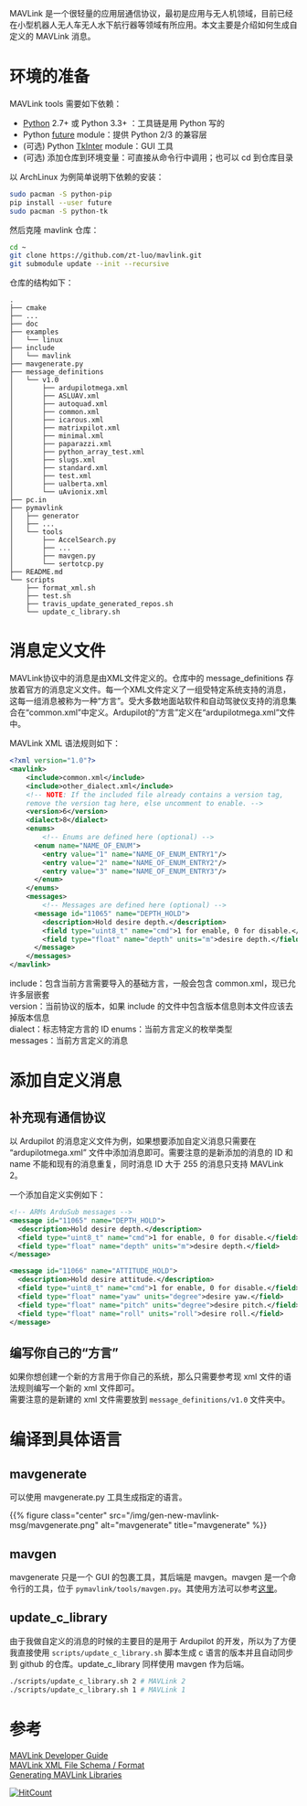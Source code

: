 MAVLink 是一个很轻量的应用层通信协议，最初是应用与无人机领域，目前已经在小型机器人无人车无人水下航行器等领域有所应用。本文主要是介绍如何生成自定义的 MAVLink 消息。
<!--more-->
# 环境的准备  

MAVLink tools 需要如下依赖：  

- [Python](https://www.python.org/) 2.7+ 或 Python 3.3+ ：工具链是用 Python 写的
- Python [future](http://python-future.org/) module：提供 Python 2/3 的兼容层
- (可选) Python [TkInter](https://wiki.python.org/moin/TkInter) module：GUI 工具
- (可选) 添加仓库到环境变量：可直接从命令行中调用；也可以 cd 到仓库目录

以 ArchLinux 为例简单说明下依赖的安装：

``` bash
sudo pacman -S python-pip
pip install --user future
sudo pacman -S python-tk
```

然后克隆 mavlink 仓库：
``` bash
cd ~
git clone https://github.com/zt-luo/mavlink.git
git submodule update --init --recursive
```

仓库的结构如下：
```
.
├── cmake
├── ...
├── doc
├── examples
│   └── linux
├── include
│   └── mavlink
├── mavgenerate.py
├── message_definitions
│   └── v1.0
│       ├── ardupilotmega.xml
│       ├── ASLUAV.xml
│       ├── autoquad.xml
│       ├── common.xml
│       ├── icarous.xml
│       ├── matrixpilot.xml
│       ├── minimal.xml
│       ├── paparazzi.xml
│       ├── python_array_test.xml
│       ├── slugs.xml
│       ├── standard.xml
│       ├── test.xml
│       ├── ualberta.xml
│       └── uAvionix.xml
├── pc.in
├── pymavlink
│   ├── generator
│   ├── ...
│   └── tools
│       ├── AccelSearch.py
│       ├── ...
│       ├── mavgen.py
│       └── sertotcp.py
├── README.md
└── scripts
    ├── format_xml.sh
    ├── test.sh
    ├── travis_update_generated_repos.sh
    └── update_c_library.sh
```

# 消息定义文件  

MAVLink协议中的消息是由XML文件定义的。仓库中的 message_definitions 存放着官方的消息定义文件。每一个XML文件定义了一组受特定系统支持的消息，这每一组消息被称为一种“方言”。受大多数地面站软件和自动驾驶仪支持的消息集合在“common.xml”中定义。Ardupilot的“方言”定义在“ardupilotmega.xml”文件中。  

MAVLink XML 语法规则如下：
``` xml
<?xml version="1.0"?>
<mavlink>
    <include>common.xml</include>
    <include>other_dialect.xml</include>
    <!-- NOTE: If the included file already contains a version tag, 
    remove the version tag here, else uncomment to enable. -->
    <version>6</version>
    <dialect>8</dialect>
    <enums>
        <!-- Enums are defined here (optional) -->
      <enum name="NAME_OF_ENUM">
        <entry value="1" name="NAME_OF_ENUM_ENTRY1"/>
        <entry value="2" name="NAME_OF_ENUM_ENTRY2"/>
        <entry value="3" name="NAME_OF_ENUM_ENTRY3"/>
      </enum>
    </enums>
    <messages>
        <!-- Messages are defined here (optional) -->
      <message id="11065" name="DEPTH_HOLD">
        <description>Hold desire depth.</description>
        <field type="uint8_t" name="cmd">1 for enable, 0 for disable.</field>
        <field type="float" name="depth" units="m">desire depth.</field>
      </message>
    </messages>
</mavlink>
```

include：包含当前方言需要导入的基础方言，一般会包含 common.xml，现已允许多层嵌套  
version：当前协议的版本，如果 include 的文件中包含版本信息则本文件应该去掉版本信息  
dialect：标志特定方言的 ID
enums：当前方言定义的枚举类型  
messages：当前方言定义的消息  

# 添加自定义消息  

## 补充现有通信协议  

以 Ardupilot 的消息定义文件为例，如果想要添加自定义消息只需要在 “ardupilotmega.xml” 文件中添加消息即可。需要注意的是新添加的消息的 ID 和 name 不能和现有的消息重复，同时消息 ID 大于 255 的消息只支持 MAVLink 2。

一个添加自定义实例如下：
``` xml
<!-- ARMs ArduSub messages -->
<message id="11065" name="DEPTH_HOLD">
  <description>Hold desire depth.</description>
  <field type="uint8_t" name="cmd">1 for enable, 0 for disable.</field>
  <field type="float" name="depth" units="m">desire depth.</field>
</message>

<message id="11066" name="ATTITUDE_HOLD">
  <description>Hold desire attitude.</description>
  <field type="uint8_t" name="cmd">1 for enable, 0 for disable.</field>
  <field type="float" name="yaw" units="degree">desire yaw.</field>
  <field type="float" name="pitch" units="degree">desire pitch.</field>
  <field type="float" name="roll" units="roll">desire roll.</field>
</message>
```

## 编写你自己的“方言”  

如果你想创建一个新的方言用于你自己的系统，那么只需要参考现 xml 文件的语法规则编写一个新的 xml 文件即可。  
需要注意的是新建的 xml 文件需要放到 `message_definitions/v1.0` 文件夹中。

# 编译到具体语言  

## mavgenerate
可以使用 mavgenerate.py 工具生成指定的语言。

{{% figure class="center" src="/img/gen-new-mavlink-msg/mavgenerate.png" alt="mavgenerate" title="mavgenerate" %}}

## mavgen  

mavgenerate 只是一个 GUI 的包裹工具，其后端是 mavgen。mavgen 是一个命令行的工具，位于 `pymavlink/tools/mavgen.py`。其使用方法可以参考[这里](https://mavlink.io/en/getting_started/generate_libraries.html#mavgen)。

## update_c_library  

由于我做自定义的消息的时候的主要目的是用于 Ardupilot 的开发，所以为了方便我直接使用 `scripts/update_c_library.sh` 脚本生成 c 语言的版本并且自动同步到 github 的仓库。update_c_library 同样使用 mavgen 作为后端。

``` bash
./scripts/update_c_library.sh 2 # MAVLink 2 
./scripts/update_c_library.sh 1 # MAVLink 1
```

# 参考  
[MAVLink Developer Guide](https://mavlink.io/en/)  
[MAVLink XML File Schema / Format](https://mavlink.io/en/guide/xml_schema.html#enum)  
[Generating MAVLink Libraries](https://mavlink.io/en/getting_started/generate_libraries.html)



[![HitCount](http://hits.dwyl.io/ztluo/post.svg)](http://hits.dwyl.io/ztluo/post)

